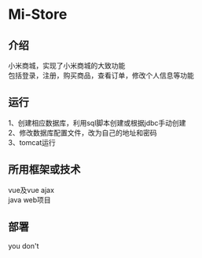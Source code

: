 # Mi-Store
## 介绍  
小米商城，实现了小米商城的大致功能   
包括登录，注册，购买商品，查看订单，修改个人信息等功能
## 运行
1、创建相应数据库，利用sql脚本创建或根据jdbc手动创建  
2、修改数据库配置文件，改为自己的地址和密码  
3、tomcat运行
## 所用框架或技术
vue及vue ajax  
java web项目
## 部署
you don't
